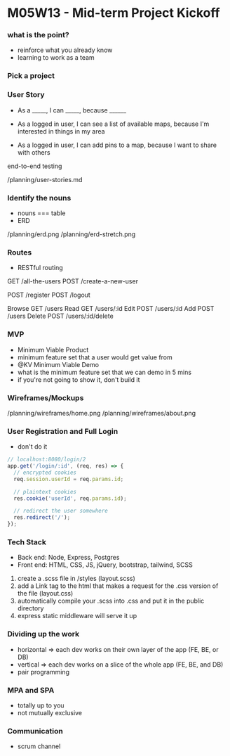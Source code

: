 # M05W13 - Mid-term Project Kickoff

### what is the point?
* reinforce what you already know
* learning to work as a team

### Pick a project

### User Story
* As a _____, I can _____, because ______

* As a logged in user, I can see a list of available maps, because I'm interested in things in my area
* As a logged in user, I can add pins to a map, because I want to share with others

end-to-end testing

/planning/user-stories.md

### Identify the nouns
* nouns === table
* ERD

/planning/erd.png
/planning/erd-stretch.png

### Routes
* RESTful routing

GET /all-the-users
POST /create-a-new-user

POST /register
POST /logout

Browse  GET   /users
Read    GET   /users/:id
Edit    POST  /users/:id
Add     POST  /users
Delete  POST  /users/:id/delete

### MVP
* Minimum Viable Product
* minimum feature set that a user would get value from
* @KV Minimum Viable Demo
* what is the minimum feature set that we can demo in 5 mins
* if you're not going to show it, don't build it

### Wireframes/Mockups

/planning/wireframes/home.png
/planning/wireframes/about.png

### User Registration and Full Login
* don't do it

```js
// localhost:8080/login/2
app.get('/login/:id', (req, res) => {
  // encrypted cookies
  req.session.userId = req.params.id;

  // plaintext cookies
  res.cookie('userId', req.params.id);

  // redirect the user somewhere
  res.redirect('/');
});
```

### Tech Stack
* Back end: Node, Express, Postgres
* Front end: HTML, CSS, JS, jQuery, bootstrap, tailwind, SCSS


1. create a .scss file in /styles (layout.scss)
2. add a Link tag to the html that makes a request for the .css version of the file (layout.css)
3. automatically compile your .scss into .css and put it in the public directory
4. express static middleware will serve it up

### Dividing up the work
* horizontal => each dev works on their own layer of the app (FE, BE, or DB)
* vertical => each dev works on a slice of the whole app (FE, BE, and DB)
* pair programming

### MPA and SPA
* totally up to you
* not mutually exclusive

### Communication
* scrum channel



